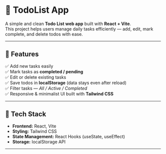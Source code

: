 # 📝 TodoList App

A simple and clean **Todo List web app** built with **React + Vite**.  
This project helps users manage daily tasks efficiently — add, edit, mark complete, and delete todos with ease.

---

## 🚀 Features

✅ Add new tasks easily  
✅ Mark tasks as **completed / pending**  
✅ Edit or delete existing tasks  
✅ Save todos in **localStorage** (data stays even after reload)  
✅ Filter tasks — *All / Active / Completed*  
✅ Responsive & minimalist UI built with **Tailwind CSS**

---

## 🧠 Tech Stack

- **Frontend:** React, Vite  
- **Styling:** Tailwind CSS  
- **State Management:** React Hooks (useState, useEffect)  
- **Storage:** localStorage API  

---

